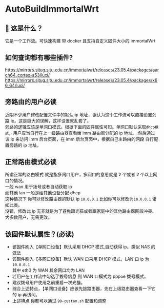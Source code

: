 # AutoBuildImmortalWrt

## 🤔 这是什么？

它是一个工作流。可快速构建 带 docker 且支持自定义固件大小的 immortalWrt

## 如何查询都有哪些插件?

https://mirrors.sjtug.sjtu.edu.cn/immortalwrt/releases/23.05.4/packages/aarch64_cortex-a53/luci/ <br>
https://mirrors.sjtug.sjtu.edu.cn/immortalwrt/releases/23.05.4/packages/x86_64/luci/

## 旁路由的用户必读

近期不少用户修改配置文件中的默认 ip 地址，误认为这个工作流可以直接设置旁路 ip。这是巨大的误解，这样设置就乱套了。<br>
旁路的逻辑应该是单网口模式。根据下面的固件属性可知。单网口默认采取`dhcp模式`，用户应当自行在上一级路由器查看给 imm 路由器分配的 ip 地址。
然后通过该 ip 来访问 imm 后台页面，在 imm 后台页面中，根据自己主路由的网段 自行配置旁路的 ip 地址。

## 正常路由模式必读

所谓正常的路由模式 就是指多网口用户，多网口的意思就是 2 个或者 2 个以上网口的情况。<br>
一般 wan 用于拨号或者自动获取 ip <br>
而其他 lan 一般是给其他设备分配 dhcp<br>
这种情况下 你可以修改路由器的默认 ip `10.0.0.1` 比如你可以修改为`10.0.0.1` 诸如此类。<br>
没错，修改此 ip 无非就是为了避免跟光猫或者跟家庭中的其他路由器网段冲突。大多数用户，无需更改。

## 该固件默认属性？(必读)

- 该固件刷入【单网口设备】默认采用 DHCP 模式,自动获得 ip。类似 NAS 的做法
- 该固件刷入【多网口设备】默认 WAN 口采用 DHCP 模式，LAN 口 ip 为 `10.0.0.1` <br>其中 eth0 为 WAN 其余网口均为 LAN
- 若用户在工作流中勾选了拨号信息 则 WAN 口模式为 pppoe 拨号模式。
- 建议拨号用户使用之前重启一次光猫。
- 综合上述特点，【单网口设备】应该先接路由器，先在上级路由器查看一下它的 ip 再访问。
- 上述特点 你都可以通过 `99-custom.sh` 配置和调整
